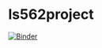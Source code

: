 # ls562project

[![Binder](https://mybinder.org/badge_logo.svg)](https://mybinder.org/v2/gh/blackerby/ls562project/1d47a670f34589fc65dba5ce5143961867c45d35)
